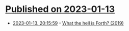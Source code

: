 # [Published on 2023-01-13](index.md)

* [2023-01-13, 20:15:59](https://news.ycombinator.com/item?id=34373279) - [What the hell is Forth? (2019)](https://blog.information-superhighway.net/what-the-hell-is-forth)
